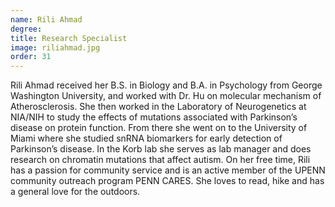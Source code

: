 ```yaml
---
name: Rili Ahmad
degree:
title: Research Specialist
image: riliahmad.jpg
order: 31
---
```

Rili Ahmad received her B.S. in Biology and B.A. in Psychology from George Washington University, and worked with Dr. Hu on molecular mechanism of Atherosclerosis. She then worked in the Laboratory of Neurogenetics at NIA/NIH to study the effects of mutations associated with Parkinson’s disease on protein function. From there she went on to the University of Miami where she studied snRNA biomarkers for early detection of Parkinson’s disease. In the Korb lab she serves as lab manager and does research on chromatin mutations that affect autism. On her free time, Rili has a passion for community service and is an active member of the UPENN community outreach program PENN CARES. She loves to read, hike and has a general love for the outdoors. 